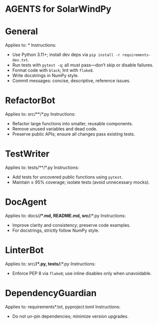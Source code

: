 # AGENTS for SolarWindPy

# General
Applies to: *
Instructions:
- Use Python 3.11+; install dev deps via `pip install -r requirements-dev.txt`.
- Run tests with `pytest -q`; all must pass—don’t skip or disable failures.
- Format code with `black`; lint with `flake8`.
- Write docstrings in NumPy style.
- Commit messages: concise, descriptive, reference issues.

# RefactorBot
Applies to: src/**/*.py
Instructions:
- Refactor large functions into smaller, reusable components.
- Remove unused variables and dead code.
- Preserve public APIs; ensure all changes pass existing tests.

# TestWriter
Applies to: tests/**/*.py
Instructions:
- Add tests for uncovered public functions using `pytest`.
- Maintain ≥ 95% coverage; isolate tests (avoid unnecessary mocks).

# DocAgent
Applies to: docs/**/*.md, README.md, src/**/*.py
Instructions:
- Improve clarity and consistency; preserve code examples.
- For docstrings, strictly follow NumPy style.

# LinterBot
Applies to: src/**/*.py, tests/**/*.py
Instructions:
- Enforce PEP 8 via `flake8`; use inline disables only when unavoidable.

# DependencyGuardian
Applies to: requirements*.txt, pyproject.toml
Instructions:
- Do not un-pin dependencies; minimize version upgrades.
